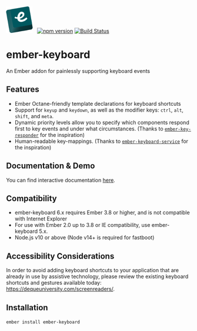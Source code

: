 <img alt="ember-keyboard logo" src="./tests/dummy/public/ember-keyboard.svg" height=72 /> &nbsp; 
[![npm version](https://badge.fury.io/js/ember-keyboard.svg)](https://badge.fury.io/js/ember-keyboard)
[![Build Status](https://travis-ci.org/adopted-ember-addons/ember-keyboard.svg?branch=master)](https://travis-ci.org/adopted-ember-addons/ember-keyboard)

# ember-keyboard

An Ember addon for painlessly supporting keyboard events

## Features

* Ember Octane-friendly template declarations for keyboard shortcuts
* Support for `keyup` and `keydown`, as well as the modifier keys: `ctrl`, `alt`, `shift`, and `meta`.
* Dynamic priority levels allow you to specify which components respond first to key events and under what circumstances. (Thanks to [`ember-key-responder`](https://github.com/yapplabs/ember-key-responder) for the inspiration)
* Human-readable key-mappings. (Thanks to [`ember-keyboard-service`](https://github.com/Fabriquartz/ember-keyboard-service) for the inspiration)

## Documentation & Demo

You can find interactive documentation [here](http://adopted-ember-addons.github.io/ember-keyboard/).

## Compatibility

* ember-keyboard 6.x requires Ember 3.8 or higher, and is not compatible with Internet Explorer
* For use with Ember 2.0 up to 3.8 or IE compatibility, use ember-keyboard 5.x.
* Node.js v10 or above (Node v14+ is required for fastboot)

## Accessibility Considerations
In order to avoid adding keyboard shortcuts to your application that are already in use by assistive technology, please review the existing keyboard shortcuts and gestures available today: https://dequeuniversity.com/screenreaders/.

## Installation

`ember install ember-keyboard`
